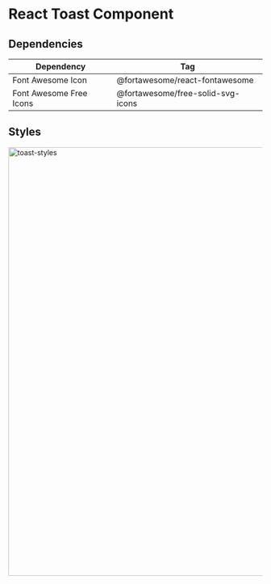 # React Toast Component

## Dependencies
| Dependency              | Tag                               |
|-------------------------|-----------------------------------|
| Font Awesome Icon       | @fortawesome/react-fontawesome    |
| Font Awesome Free Icons | @fortawesome/free-solid-svg-icons |


## Styles
<img width="849" alt="toast-styles" src="https://github.com/not-emily/react_toast/assets/81115280/de368787-1380-42de-9c73-cedc1865f826">
